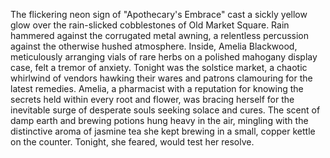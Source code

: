 The flickering neon sign of "Apothecary's Embrace" cast a sickly yellow glow over the rain-slicked cobblestones of Old Market Square.  Rain hammered against the corrugated metal awning, a relentless percussion against the otherwise hushed atmosphere. Inside, Amelia Blackwood, meticulously arranging vials of rare herbs on a polished mahogany display case, felt a tremor of anxiety.  Tonight was the solstice market, a chaotic whirlwind of vendors hawking their wares and patrons clamouring for the latest remedies.  Amelia, a pharmacist with a reputation for knowing the secrets held within every root and flower, was bracing herself for the inevitable surge of desperate souls seeking solace and cures. The scent of damp earth and brewing potions hung heavy in the air, mingling with the distinctive aroma of jasmine tea she kept brewing in a small, copper kettle on the counter.  Tonight, she feared, would test her resolve.
